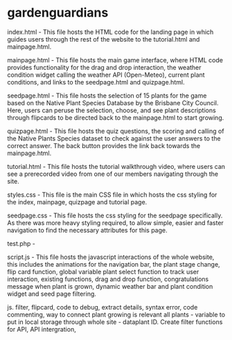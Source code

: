 # gardenguardians

index.html - This file hosts the HTML code for the landing page in which guides users through the rest of the website to the tutorial.html and mainpage.html.

mainpage.html - This file hosts the main game interface, where HTML code provides functionality for the drag and drop interaction, the weather condition widget calling the weather API (Open-Meteo), current plant conditions, and links to the seedpage.html and quizpage.html. 

seedpage.html - This file hosts the selection of 15 plants for the game based on the Native Plant Species Database by the Brisbane City Council. Here, users can peruse the selection, choose, and see plant descriptions through flipcards to be directed back to the mainpage.html to start growing. 

quizpage.html - This file hosts the quiz questions, the scoring and calling of the Native Plants Species dataset to check against the user answers to the correct answer. The back button provides the link back towards the mainpage.html. 

tutorial.html - This file hosts the tutorial walkthrough video, where users can see a prerecorded video from one of our members navigating through the site. 

styles.css - This file is the main CSS file in which hosts the css styling for the index, mainpage, quizpage and tutorial page. 

seedpage.css - This file hosts the css styling for the seedpage specifically. As there was more heavy styling required, to allow simple, easier and faster navigation to find the necessary attributes for this page. 

test.php - 

script.js - This file hosts the javascript interactions of the whole website, this includes the animations for the navigation bar, the plant stage change, flip card function, global variable plant select function to track user interaction, existing functions, drag and drop function, congratulations message when plant is grown, dynamic weather bar and plant condition widget and seed page filtering. 


js. filter, flipcard, code to debug, extract details, 
syntax error, code commenting, way to connect plant growing is relevant all plants - variable to put in local storage through whole site - dataplant ID. Create filter functions for API, API intergration, 